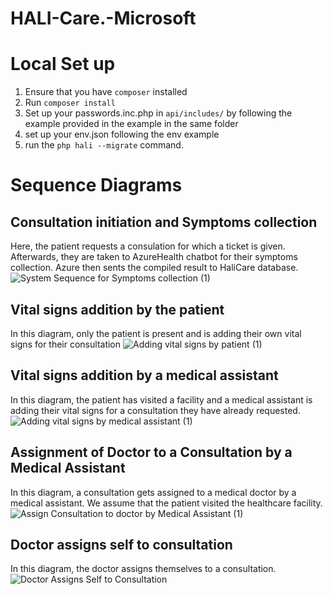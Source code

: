 # HALI-Care.-Microsoft

# Local Set up
1. Ensure that you have `composer` installed
2. Run `composer install`
3. Set up your passwords.inc.php in `api/includes/` by following the example provided in the example in the same folder
5. set up your env.json following the env example
7. run the `php hali --migrate` command.


# Sequence Diagrams
## Consultation initiation and Symptoms collection
Here, the patient requests a consulation for which a ticket is given. Afterwards, they are taken to AzureHealth chatbot for their symptoms collection. Azure then sents the compiled result to HaliCare database.  
![System Sequence for Symptoms collection (1)](https://user-images.githubusercontent.com/56189552/145821810-546bd0ce-6bdb-4dd5-8ce0-30ebd91dc3fd.png)


## Vital signs addition by the patient
In this diagram, only the patient is present and is adding their own vital signs for their consultation
![Adding vital signs by patient (1)](https://user-images.githubusercontent.com/56189552/145820933-55b06338-1e81-4466-a4ce-48bd5c15d975.png)

  
  
## Vital signs addition by a medical assistant
In this diagram, the patient has visited a facility and a medical assistant is adding their vital signs for a consultation they have already requested.
![Adding vital signs by medical assistant (1)](https://user-images.githubusercontent.com/56189552/145820211-39192e82-d740-4ac9-bb4e-dca991e4bfe3.png)


## Assignment of Doctor to a Consultation by a Medical Assistant
In this diagram, a consultation gets assigned to a medical doctor by a medical assistant. We assume that the patient visited the healthcare facility.
![Assign Consultation to doctor by Medical Assistant (1)](https://user-images.githubusercontent.com/56189552/145819874-49c1e76f-b04e-4c7e-80a7-3ca5b01bc908.png)


## Doctor assigns self to consultation
In this diagram, the doctor assigns themselves to a consultation.
![Doctor Assigns Self to Consultation](https://user-images.githubusercontent.com/56189552/145816017-0c2c5ed2-683d-4f72-903d-bb3ef3fbb6bc.png)

